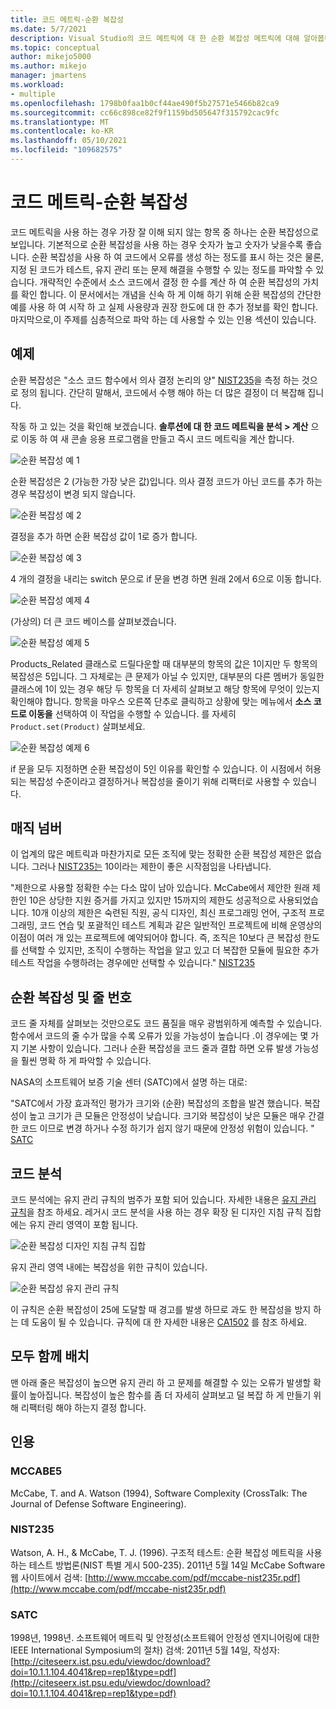```yaml
---
title: 코드 메트릭-순환 복잡성
ms.date: 5/7/2021
description: Visual Studio의 코드 메트릭에 대 한 순환 복잡성 메트릭에 대해 알아봅니다.
ms.topic: conceptual
author: mikejo5000
ms.author: mikejo
manager: jmartens
ms.workload:
- multiple
ms.openlocfilehash: 1798b0faa1b0cf44ae490f5b27571e5466b82ca9
ms.sourcegitcommit: cc66c898ce82f9f1159bd505647f315792cac9fc
ms.translationtype: MT
ms.contentlocale: ko-KR
ms.lasthandoff: 05/10/2021
ms.locfileid: "109682575"
---
```

# <a name="code-metrics---cyclomatic-complexity"></a>코드 메트릭-순환 복잡성

코드 메트릭을 사용 하는 경우 가장 잘 이해 되지 않는 항목 중 하나는 순환 복잡성으로 보입니다. 기본적으로 순환 복잡성을 사용 하는 경우 숫자가 높고 숫자가 낮을수록 좋습니다. 순환 복잡성을 사용 하 여 코드에서 오류를 생성 하는 정도를 표시 하는 것은 물론, 지정 된 코드가 테스트, 유지 관리 또는 문제 해결을 수행할 수 있는 정도를 파악할 수 있습니다. 개략적인 수준에서 소스 코드에서 결정 한 수를 계산 하 여 순환 복잡성의 가치를 확인 합니다. 이 문서에서는 개념을 신속 하 게 이해 하기 위해 순환 복잡성의 간단한 예를 사용 하 여 시작 하 고 실제 사용량과 권장 한도에 대 한 추가 정보를 확인 합니다. 마지막으로,이 주제를 심층적으로 파악 하는 데 사용할 수 있는 인용 섹션이 있습니다.

## <a name="example"></a>예제

순환 복잡성은 "소스 코드 함수에서 의사 결정 논리의 양" [NIST235](#nist235)을 측정 하는 것으로 정의 됩니다. 간단히 말해서, 코드에서 수행 해야 하는 더 많은 결정이 더 복잡해 집니다.

작동 하 고 있는 것을 확인해 보겠습니다. **솔루션에 대 한 코드 메트릭을 분석 > 계산** 으로 이동 하 여 새 콘솔 응용 프로그램을 만들고 즉시 코드 메트릭을 계산 합니다.

![순환 복잡성 예 1](media/cyclomatic-complexity-example-1.png)

순환 복잡성은 2 (가능한 가장 낮은 값)입니다. 의사 결정 코드가 아닌 코드를 추가 하는 경우 복잡성이 변경 되지 않습니다.

![순환 복잡성 예 2](media/cyclomatic-complexity-example-2.png)

결정을 추가 하면 순환 복잡성 값이 1로 증가 합니다.

![순환 복잡성 예 3](media/cyclomatic-complexity-example-3.png)

4 개의 결정을 내리는 switch 문으로 if 문을 변경 하면 원래 2에서 6으로 이동 합니다.

![순환 복잡성 예제 4](media/cyclomatic-complexity-example-4.png)

(가상의) 더 큰 코드 베이스를 살펴보겠습니다.

![순환 복잡성 예제 5](media/cyclomatic-complexity-example-5.png)

Products_Related 클래스로 드릴다운할 때 대부분의 항목의 값은 1이지만 두 항목의 복잡성은 5입니다. 그 자체로는 큰 문제가 아닐 수 있지만, 대부분의 다른 멤버가 동일한 클래스에 1이 있는 경우 해당 두 항목을 더 자세히 살펴보고 해당 항목에 무엇이 있는지 확인해야 합니다. 항목을 마우스 오른쪽 단추로 클릭하고 상황에 맞는 메뉴에서 **소스 코드로 이동을** 선택하여 이 작업을 수행할 수 있습니다. 를 자세히 `Product.set(Product)` 살펴보세요.

![순환 복잡성 예제 6](media/cyclomatic-complexity-example-6.png)

if 문을 모두 지정하면 순환 복잡성이 5인 이유를 확인할 수 있습니다. 이 시점에서 허용되는 복잡성 수준이라고 결정하거나 복잡성을 줄이기 위해 리팩터로 사용할 수 있습니다.

## <a name="the-magic-number"></a>매직 넘버

이 업계의 많은 메트릭과 마찬가지로 모든 조직에 맞는 정확한 순환 복잡성 제한은 없습니다. 그러나 [NIST235는](#nist235) 10이라는 제한이 좋은 시작점임을 나타냅니다.

"제한으로 사용할 정확한 수는 다소 많이 남아 있습니다. McCabe에서 제안한 원래 제한인 10은 상당한 지원 증거를 가지고 있지만 15까지의 제한도 성공적으로 사용되었습니다. 10개 이상의 제한은 숙련된 직원, 공식 디자인, 최신 프로그래밍 언어, 구조적 프로그래밍, 코드 연습 및 포괄적인 테스트 계획과 같은 일반적인 프로젝트에 비해 운영상의 이점이 여러 개 있는 프로젝트에 예약되어야 합니다. 즉, 조직은 10보다 큰 복잡성 한도를 선택할 수 있지만, 조직이 수행하는 작업을 알고 있고 더 복잡한 모듈에 필요한 추가 테스트 작업을 수행하려는 경우에만 선택할 수 있습니다." [NIST235](#nist235)

## <a name="cyclomatic-complexity-and-line-numbers"></a>순환 복잡성 및 줄 번호

코드 줄 자체를 살펴보는 것만으로도 코드 품질을 매우 광범위하게 예측할 수 있습니다. 함수에서 코드의 줄 수가 많을 수록 오류가 있을 가능성이 높습니다 .이 경우에는 몇 가지 기본 사항이 있습니다. 그러나 순환 복잡성을 코드 줄과 결합 하면 오류 발생 가능성을 훨씬 명확 하 게 파악할 수 있습니다.

NASA의 소프트웨어 보증 기술 센터 (SATC)에서 설명 하는 대로:

"SATC에서 가장 효과적인 평가가 크기와 (순환) 복잡성의 조합을 발견 했습니다. 복잡성이 높고 크기가 큰 모듈은 안정성이 낮습니다. 크기와 복잡성이 낮은 모듈은 매우 간결한 코드 이므로 변경 하거나 수정 하기가 쉽지 않기 때문에 안정성 위험이 있습니다. " [SATC](#satc)

## <a name="code-analysis"></a>코드 분석

코드 분석에는 유지 관리 규칙의 범주가 포함 되어 있습니다. 자세한 내용은 [유지 관리 규칙](/dotnet/fundamentals/code-analysis/quality-rules/maintainability-warnings)을 참조 하세요. 레거시 코드 분석을 사용 하는 경우 확장 된 디자인 지침 규칙 집합에는 유지 관리 영역이 포함 됩니다.

![순환 복잡성 디자인 지침 규칙 집합](media/cyclomatic-complexity-design-guidelines.png)

유지 관리 영역 내에는 복잡성을 위한 규칙이 있습니다.

![순환 복잡성 유지 관리 규칙](media/cyclomatic-complexity-maintainability-rule.png)

이 규칙은 순환 복잡성이 25에 도달할 때 경고를 발생 하므로 과도 한 복잡성을 방지 하는 데 도움이 될 수 있습니다. 규칙에 대 한 자세한 내용은 [CA1502](/dotnet/fundamentals/code-analysis/quality-rules/ca1502) 를 참조 하세요.

## <a name="putting-it-all-together"></a>모두 함께 배치

맨 아래 줄은 복잡성이 높으면 유지 관리 하 고 문제를 해결할 수 있는 오류가 발생할 확률이 높아집니다. 복잡성이 높은 함수를 좀 더 자세히 살펴보고 덜 복잡 하 게 만들기 위해 리팩터링 해야 하는지 결정 합니다.

## <a name="citations"></a>인용

### <a name="mccabe5"></a>MCCABE5

McCabe, T. and A. Watson (1994), Software Complexity (CrossTalk: The Journal of Defense Software Engineering).

### <a name="nist235"></a>NIST235

Watson, A. H., & McCabe, T. J. (1996). 구조적 테스트: 순환 복잡성 메트릭을 사용하는 테스트 방법론(NIST 특별 게시 500-235). 2011년 5월 14일 McCabe Software 웹 사이트에서 검색: [http://www.mccabe.com/pdf/mccabe-nist235r.pdf](http://www.mccabe.com/pdf/mccabe-nist235r.pdf)

### <a name="satc"></a>SATC

1998년, 1998년. 소프트웨어 메트릭 및 안정성(소프트웨어 안정성 엔지니어링에 대한 IEEE International Symposium의 절차) 검색: 2011년 5월 14일, 작성자: [http://citeseerx.ist.psu.edu/viewdoc/download?doi=10.1.1.104.4041&rep=rep1&type=pdf](http://citeseerx.ist.psu.edu/viewdoc/download?doi=10.1.1.104.4041&rep=rep1&type=pdf)